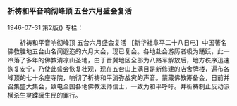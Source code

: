 ### 祈祷和平音响彻峰顶  五台六月盛会复活

1946-07-31
第2版()
专栏：

　　祈祷和平音响彻峰顶
    五台六月盛会复活
    【新华社阜平二十八日电】中国著名佛教胜地五台山名闻遐迩的六月大会，现已复会。各地赴会游历者极为踊跃，此一冷落了多年的佛教清凉山圣地，由于晋冀地区全部为八路军解放后，地方秩序迅速恢复安宁，乃使此盛会恢复壮观，现在五台山上满目是新修建的店舍牌楼，遍布各峰顶的七十余座寺院，响彻了祈祷和平消弥战灾的声音。蒙藏佛教筹备会，日前并召集盛大集会，致电全国各地佛教法师信士，一致为和平呼吁。并祈祷制止反动派横杀生灵蹂躏生民的罪行。
